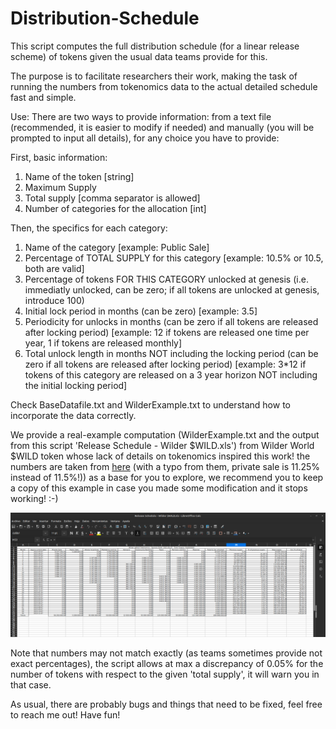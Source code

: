 # Distribution-Schedule

This script computes the full distribution schedule (for a linear release scheme) of tokens given the usual data teams provide for this.

The purpose is to facilitate researchers their work, making the task of running the numbers from tokenomics data to the actual detailed schedule fast and simple.

Use: There are two ways to provide information: from a text file (recommended, it is easier to modify if needed) and manually (you will be prompted to input all details), for any choice you have to provide:

First, basic information:
1. Name of the token [string]
2. Maximum Supply
3. Total supply [comma separator is allowed]
4. Number of categories for the allocation [int]

Then, the specifics for each category:
1. Name of the category [example: Public Sale]
2. Percentage of TOTAL SUPPLY for this category [example: 10.5% or 10.5, both are valid]
3. Percentage of tokens FOR THIS CATEGORY unlocked at genesis (i.e. immediatly unlocked, can be zero; if all tokens are unlocked at genesis, introduce 100)
4. Initial lock period in months (can be zero) [example: 3.5]
5. Periodicity for unlocks in months (can be zero if all tokens are released after locking period) [example: 12 if tokens are released one time per year, 1 if tokens are released monthly]
6. Total unlock length in months NOT including the locking period (can be zero if all tokens are released after locking period) [example: 3*12 if tokens of this category are released on a 3 year horizon NOT including the initial locking period]

Check BaseDatafile.txt and WilderExample.txt to understand how to incorporate the data correctly.

We provide a real-example computation (WilderExample.txt and the output from this script 'Release Schedule - Wilder $WILD.xls') from Wilder World $WILD token whose lack of details on tokenomics inspired this work! the numbers are taken from [here](https://miro.medium.com/max/640/0*lAExBtTYVuYcCo1t) (with a typo from them, private sale is 11.25% instead of 11.5%!)) as a base for you to explore, we recommend you to keep a copy of this example in case you made some modification and it stops working! :-)

![Example](Example.png)

Note that numbers may not match exactly (as teams sometimes provide not exact percentages), the script allows at max a discrepancy of 0.05% for the number of tokens with respect to the given 'total supply', it will warn you in that case.

As usual, there are probably bugs and things that need to be fixed, feel free to reach me out!
Have fun!
